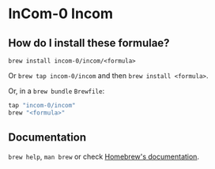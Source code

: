 # InCom-0 Incom

## How do I install these formulae?

`brew install incom-0/incom/<formula>`

Or `brew tap incom-0/incom` and then `brew install <formula>`.

Or, in a `brew bundle` `Brewfile`:

```ruby
tap "incom-0/incom"
brew "<formula>"
```

## Documentation

`brew help`, `man brew` or check [Homebrew's documentation](https://docs.brew.sh).

